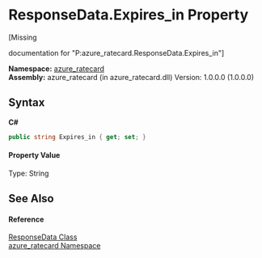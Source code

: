 # ResponseData.Expires_in Property 
 

\[Missing <summary> documentation for "P:azure_ratecard.ResponseData.Expires_in"\]

**Namespace:**&nbsp;<a href="N_azure_ratecard.md">azure_ratecard</a><br />**Assembly:**&nbsp;azure_ratecard (in azure_ratecard.dll) Version: 1.0.0.0 (1.0.0.0)

## Syntax

**C#**<br />
``` C#
public string Expires_in { get; set; }
```


#### Property Value
Type: String

## See Also


#### Reference
<a href="T_azure_ratecard_ResponseData.md">ResponseData Class</a><br /><a href="N_azure_ratecard.md">azure_ratecard Namespace</a><br />